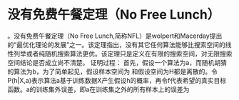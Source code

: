 # 没有免费午餐定理（No Free Lunch）
。没有免费午餐定理（No Free Lunch,简称NFL）是wolpert和Macerday提出的“最优化理论的发展”之一。该定理指出，没有其它任何算法能够比搜索空间的线性列举或者纯随机搜索算法更优。该定理只是定义在有限的搜索空间，对无限搜索空间结论是否成立尚不清楚。
证明过程：
首先，假设一个算法为a，而随机胡猜的算法为b，为了简单起见，假设样本空间为 和假设空间为H都是离散的。令P(h|X,a)表示算法a基于训练数据X产生假设h的概率，再令f代表希望的真实目标函数。a的训练集外误差，即a在训练集之外的所有样本上的误差为

